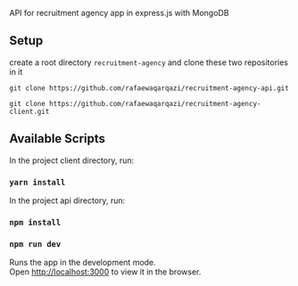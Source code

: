 API for recruitment agency app in express.js with MongoDB
## Setup

create a root directory `recruitment-agency`
and clone these two repositories in it

`git clone https://github.com/rafaewaqarqazi/recruitment-agency-api.git`

`git clone https://github.com/rafaewaqarqazi/recruitment-agency-client.git`
## Available Scripts

In the project client directory, run:

### `yarn install`

In the project api directory, run:

### `npm install`
### `npm run dev`

Runs the app in the development mode.<br />
Open [http://localhost:3000](http://localhost:3000) to view it in the browser.

